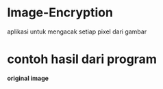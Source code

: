 # Image-Encryption

aplikasi untuk mengacak setiap pixel dari gambar

# contoh hasil dari program

**original image**

